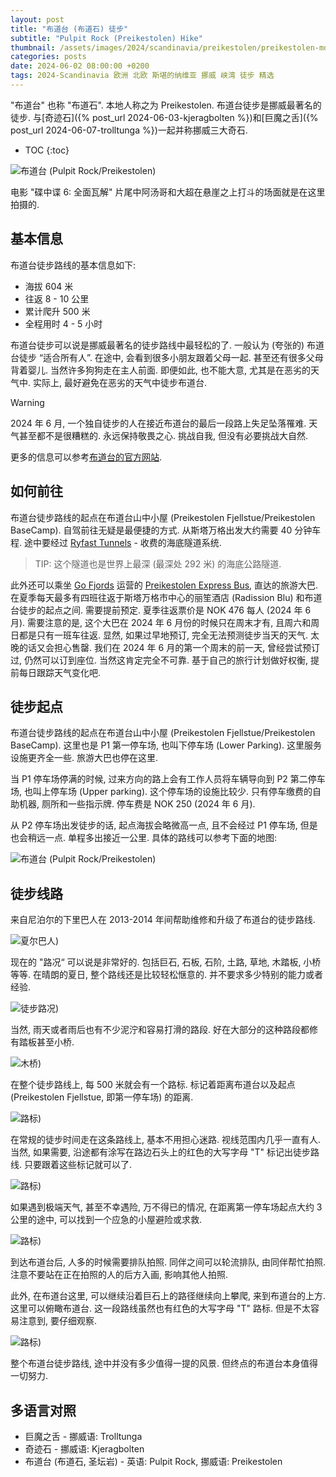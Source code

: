 ```yaml
---
layout: post
title: "布道台 (布道石) 徒步"
subtitle: "Pulpit Rock (Preikestolen) Hike"
thumbnail: /assets/images/2024/scandinavia/preikestolen/preikestolen-md.jpeg
categories: posts
date: 2024-06-02 08:00:00 +0200
tags: 2024-Scandinavia 欧洲 北欧 斯堪的纳维亚 挪威 峡湾 徒步 精选
---
```


"布道台" 也称 "布道石". 本地人称之为 Preikestolen. 布道台徒步是挪威最著名的徒步. 与[奇迹石]({% post_url 2024-06-03-kjeragbolten %})和[巨魔之舌]({% post_url 2024-06-07-trolltunga %})一起并称挪威三大奇石.

* TOC
{:toc}

![布道台 (Pulpit Rock/Preikestolen)](/assets/images/2024/scandinavia/preikestolen/preikestolen.jpeg "布道台 (Pulpit Rock/Preikestolen)")

电影 "碟中谍 6: 全面瓦解" 片尾中阿汤哥和大超在悬崖之上打斗的场面就是在这里拍摄的. 

## 基本信息

布道台徒步路线的基本信息如下:

* 海拔 604 米
* 往返 8 - 10 公里
* 累计爬升 500 米
* 全程用时 4 - 5 小时

布道台徒步可以说是挪威最著名的徒步路线中最轻松的了. 一般认为 (夸张的) 布道台徒步 “适合所有人”. 在途中, 会看到很多小朋友跟着父母一起. 甚至还有很多父母背着婴儿. 当然许多狗狗走在主人前面. 即便如此, 也不能大意, 尤其是在恶劣的天气中. 实际上, 最好避免在恶劣的天气中徒步布道台.

>[!WARNING]
> 2024 年 6 月, 一个独自徒步的人在接近布道台的最后一段路上失足坠落罹难. 天气甚至都不是很糟糕的. 永远保持敬畏之心. 挑战自我, 但没有必要挑战大自然.

更多的信息可以参考[布道台的官方网站](https://preikestolen365.com/).

## 如何前往

布道台徒步路线的起点在布道台山中小屋 (Preikestolen Fjellstue/Preikestolen BaseCamp). 自驾前往无疑是最便捷的方式. 从斯塔万格出发大约需要 40 分钟车程. 途中要经过 [Ryfast Tunnels]((https://ferde.no/en/toll-stations-and-prices/ryfast)) - 收费的海底隧道系统.

> TIP: 这个隧道也是世界上最深 (最深处 292 米) 的海底公路隧道.

此外还可以乘坐 [Go Fjords](https://gofjords.com/) 运营的 [Preikestolen Express Bus](https://gofjords.com/experiences/hiking/stavanger/preikestolen-express-bus-round-trip/), 直达的旅游大巴. 在夏季每天最多有四班往返于斯塔万格市中心的丽笙酒店 (Radission Blu) 和布道台徒步的起点之间. 需要提前预定. 夏季往返票价是 NOK 476 每人 (2024 年 6 月). 需要注意的是, 这个大巴在 2024 年 6 月份的时候只在周末才有, 且周六和周日都是只有一班车往返. 显然, 如果过早地预订, 完全无法预测徒步当天的天气. 太晚的话又会担心售罄. 我们在 2024 年 6 月的第一个周末的前一天, 曾经尝试预订过, 仍然可以订到座位. 当然这肯定完全不可靠. 基于自己的旅行计划做好权衡, 提前每日跟踪天气变化吧.

## 徒步起点

布道台徒步路线的起点在布道台山中小屋 (Preikestolen Fjellstue/Preikestolen BaseCamp). 这里也是 P1 第一停车场, 也叫下停车场 (Lower Parking). 这里服务设施更齐全一些. 旅游大巴也停在这里.

当 P1 停车场停满的时候, 过来方向的路上会有工作人员将车辆导向到 P2 第二停车场, 也叫上停车场 (Upper parking). 这个停车场的设施比较少. 只有停车缴费的自助机器, 厕所和一些指示牌. 停车费是 NOK 250 (2024 年 6 月).

从 P2 停车场出发徒步的话, 起点海拔会略微高一点, 且不会经过 P1 停车场, 但是也会稍远一点. 单程多出接近一公里. 具体的路线可以参考下面的地图:

![布道台 (Pulpit Rock/Preikestolen)](/assets/images/2024/scandinavia/preikestolen/trail-map.jpg)

## 徒步线路

来自尼泊尔的下里巴人在 2013-2014 年间帮助维修和升级了布道台的徒步路线.

![夏尔巴人)](/assets/images/2024/scandinavia/preikestolen/sherpas.jpeg)

现在的 "路况“ 可以说是非常好的. 包括巨石, 石板, 石阶, 土路, 草地, 木踏板, 小桥等等. 在晴朗的夏日, 整个路线还是比较轻松惬意的. 并不要求多少特别的能力或者经验.

![徒步路况)](/assets/images/2024/scandinavia/preikestolen/trail-condition.jpeg)

当然, 雨天或者雨后也有不少泥泞和容易打滑的路段. 好在大部分的这种路段都修有踏板甚至小桥. 

![木桥)](/assets/images/2024/scandinavia/preikestolen/bridge.jpeg)

在整个徒步路线上, 每 500 米就会有一个路标. 标记着距离布道台以及起点 (Preikestolen Fjellstue, 即第一停车场) 的距离.

![路标)](/assets/images/2024/scandinavia/preikestolen/trail-sign.jpeg)

在常规的徒步时间走在这条路线上, 基本不用担心迷路. 视线范围内几乎一直有人. 当然, 如果需要, 沿途都有涂写在路边石头上的红色的大写字母 "T" 标记出徒步路线. 只要跟着这些标记就可以了.

![路标)](/assets/images/2024/scandinavia/preikestolen/trail-marker.jpeg)

如果遇到极端天气, 甚至不幸遇险, 万不得已的情况, 在距离第一停车场起点大约 3 公里的途中, 可以找到一个应急的小屋避险或求救.

![路标)](/assets/images/2024/scandinavia/preikestolen/shelter.jpeg)

到达布道台后, 人多的时候需要排队拍照. 同伴之间可以轮流排队, 由同伴帮忙拍照. 注意不要站在正在拍照的人的后方入画, 影响其他人拍照. 

此外, 在布道台这里, 可以继续沿着巨石上的路径继续向上攀爬, 来到布道台的上方. 这里可以俯瞰布道台. 这一段路线虽然也有红色的大写字母 "T" 路标. 但是不太容易注意到, 要仔细观察. 

![路标)](/assets/images/2024/scandinavia/preikestolen/above-preikenstolen.jpeg)

整个布道台徒步路线, 途中并没有多少值得一提的风景. 但终点的布道台本身值得一切努力. 

## 多语言对照

* 巨魔之舌 - 挪威语: Trolltunga
* 奇迹石 - 挪威语: Kjeragbolten
* 布道台 (布道石, 圣坛岩) - 英语: Pulpit Rock, 挪威语: Preikestolen
